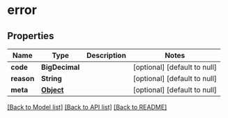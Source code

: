 # error
## Properties

Name | Type | Description | Notes
------------ | ------------- | ------------- | -------------
**code** | **BigDecimal** |  | [optional] [default to null]
**reason** | **String** |  | [optional] [default to null]
**meta** | [**Object**](.md) |  | [optional] [default to null]

[[Back to Model list]](../README.md#documentation-for-models) [[Back to API list]](../README.md#documentation-for-api-endpoints) [[Back to README]](../README.md)

